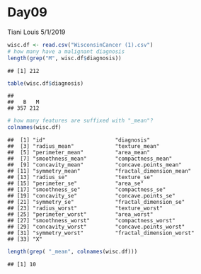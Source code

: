 Day09
================
Tiani Louis
5/1/2019

``` r
wisc.df <- read.csv("WisconsinCancer (1).csv")
# how many have a malignant diagnosis 
length(grep("M", wisc.df$diagnosis))
```

    ## [1] 212

``` r
table(wisc.df$diagnosis)
```

    ## 
    ##   B   M 
    ## 357 212

``` r
# how many features are suffixed with "_mean"?
colnames(wisc.df)
```

    ##  [1] "id"                      "diagnosis"              
    ##  [3] "radius_mean"             "texture_mean"           
    ##  [5] "perimeter_mean"          "area_mean"              
    ##  [7] "smoothness_mean"         "compactness_mean"       
    ##  [9] "concavity_mean"          "concave.points_mean"    
    ## [11] "symmetry_mean"           "fractal_dimension_mean" 
    ## [13] "radius_se"               "texture_se"             
    ## [15] "perimeter_se"            "area_se"                
    ## [17] "smoothness_se"           "compactness_se"         
    ## [19] "concavity_se"            "concave.points_se"      
    ## [21] "symmetry_se"             "fractal_dimension_se"   
    ## [23] "radius_worst"            "texture_worst"          
    ## [25] "perimeter_worst"         "area_worst"             
    ## [27] "smoothness_worst"        "compactness_worst"      
    ## [29] "concavity_worst"         "concave.points_worst"   
    ## [31] "symmetry_worst"          "fractal_dimension_worst"
    ## [33] "X"

``` r
length(grep( "_mean", colnames(wisc.df)))
```

    ## [1] 10
